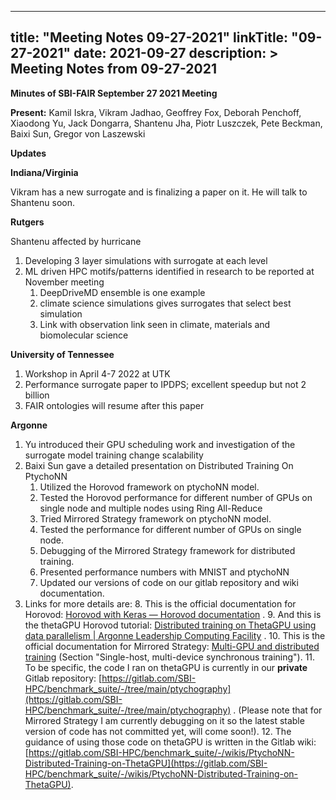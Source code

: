 
---
title: "Meeting Notes 09-27-2021"
linkTitle: "09-27-2021"
date: 2021-09-27
description: >
  Meeting Notes from 09-27-2021
---


**Minutes of SBI-FAIR September 27 2021 Meeting**


**Present:** Kamil Iskra, Vikram Jadhao, Geoffrey Fox, Deborah Penchoff, Xiaodong Yu, Jack Dongarra, Shantenu Jha, Piotr Luszczek, Pete Beckman, Baixi Sun, Gregor von Laszewski

**Updates**

**Indiana/Virginia** 

Vikram has a new surrogate and is finalizing a paper on it. He will talk to Shantenu soon.

**Rutgers**

Shantenu affected by hurricane



1. Developing 3 layer simulations with surrogate at each level
2. ML driven HPC motifs/patterns identified in research to be reported at November meeting 
    1. DeepDriveMD ensemble is one example
    2. climate science simulations gives surrogates that select best simulation
    3. Link with observation link seen in climate, materials and biomolecular science

**University of Tennessee**



1. Workshop in April 4-7 2022 at UTK
2. Performance surrogate paper to IPDPS; excellent speedup but not 2 billion
3. FAIR ontologies will resume after this paper

**Argonne**



1. Yu introduced their GPU scheduling work and investigation of the surrogate model training change scalability
2. Baixi Sun gave a detailed presentation on Distributed Training On PtychoNN  
    1. Utilized the Horovod framework on ptychoNN model.
    2. Tested the Horovod performance for different number of GPUs on single node and multiple nodes using Ring All-Reduce
    3. Tried Mirrored Strategy framework on ptychoNN model.
    4. Tested the performance for different number of GPUs on single node.
    5. Debugging of the Mirrored Strategy framework for distributed training.
    6. Presented performance numbers with MNIST and ptychoNN
    7. Updated our versions of code on our gitlab repository and wiki documentation.
3. Links for more details are:
    8. This is the official documentation for Horovod: [Horovod with Keras — Horovod documentation](https://horovod.readthedocs.io/en/stable/keras.html) .
    9. And this is the thetaGPU Horovod tutorial: [Distributed training on ThetaGPU using data parallelism | Argonne Leadership Computing Facility](https://www.alcf.anl.gov/support-center/theta-gpu-nodes/distributed-training-thetagpu-using-data-parallelism) .
    10. This is the official documentation for Mirrored Strategy: [Multi-GPU and distributed training](https://keras.io/guides/distributed_training/) (Section "Single-host, multi-device synchronous training").
    11. To be specific, the code I ran on thetaGPU is currently in our **private** Gitlab repository: [https://gitlab.com/SBI-HPC/benchmark_suite/-/tree/main/ptychography](https://gitlab.com/SBI-HPC/benchmark_suite/-/tree/main/ptychography) . (Please note that for Mirrored Strategy I am currently debugging on it so the latest stable version of code has not committed yet, will come soon!). 
    12. The guidance of using those code on thetaGPU is written in the Gitlab wiki: [https://gitlab.com/SBI-HPC/benchmark_suite/-/wikis/PtychoNN-Distributed-Training-on-ThetaGPU](https://gitlab.com/SBI-HPC/benchmark_suite/-/wikis/PtychoNN-Distributed-Training-on-ThetaGPU).